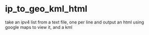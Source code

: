 # ip_to_geo_kml_html
take an ipv4 list from a text file, one per line and output an html using google maps to view it, and a kml
